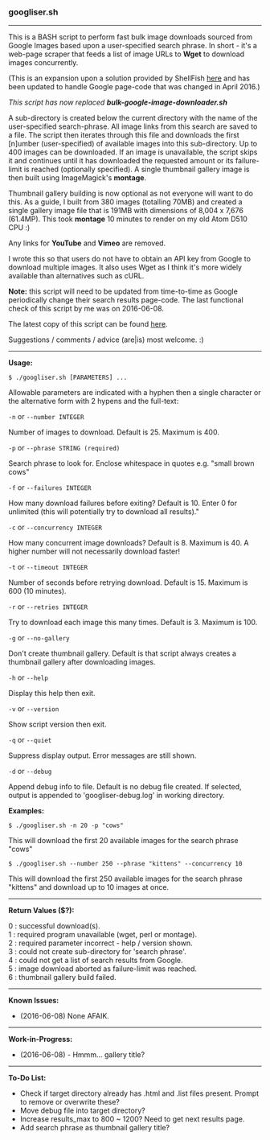 ### googliser.sh
---
This is a BASH script to perform fast bulk image downloads sourced from Google Images based upon a user-specified search phrase. In short - it's a web-page scraper that feeds a list of image URLs to **Wget** to download images concurrently. 

(This is an expansion upon a solution provided by ShellFish [here](https://stackoverflow.com/questions/27909521/download-images-from-google-with-command-line) and has been updated to handle Google page-code that was changed in April 2016.)

*This script has now replaced* ***bulk-google-image-downloader.sh***

A sub-directory is created below the current directory with the name of the user-specified search-phrase. All image links from this search are saved to a file. The script then iterates through this file and downloads the first [n]umber (user-specified) of available images into this sub-directory. Up to 400 images can be downloaded. If an image is unavailable, the script skips it and continues until it has downloaded the requested amount or its failure-limit is reached (optionally specified). A single thumbnail gallery image is then built using ImageMagick's **montage**.

Thumbnail gallery building is now optional as not everyone will want to do this. As a guide, I built from 380 images (totalling 70MB) and created a single gallery image file that is 191MB with dimensions of 8,004 x 7,676 (61.4MP). This took **montage** 10 minutes to render on my old Atom D510 CPU :)

Any links for **YouTube** and **Vimeo** are removed.

I wrote this so that users do not have to obtain an API key from Google to download multiple images. It also uses Wget as I think it's more widely available than alternatives such as cURL.

**Note:** this script will need to be updated from time-to-time as Google periodically change their search results page-code. The last functional check of this script by me was on 2016-06-08. 

The latest copy of this script can be found [here](https://github.com/teracow/googliser).  

Suggestions / comments / advice (are|is) most welcome. :)

---
**Usage:**

    $ ./googliser.sh [PARAMETERS] ...

Allowable parameters are indicated with a hyphen then a single character or the alternative form with 2 hypens and the full-text:

`-n` or `--number INTEGER`

Number of images to download. Default is 25. Maximum is 400.  

`-p` or `--phrase STRING (required)`

Search phrase to look for. Enclose whitespace in quotes e.g. "small brown cows"

`-f` or `--failures INTEGER`

How many download failures before exiting? Default is 10. Enter 0 for unlimited (this will potentially try to download all results)."

`-c` or `--concurrency INTEGER`

How many concurrent image downloads? Default is 8. Maximum is 40. A higher number will not necessarily download faster!

`-t` or `--timeout INTEGER`

Number of seconds before retrying download. Default is 15. Maximum is 600 (10 minutes).

`-r` or `--retries INTEGER`

Try to download each image this many times. Default is 3. Maximum is 100.

`-g` or `--no-gallery`

Don't create thumbnail gallery. Default is that script always creates a thumbnail gallery after downloading images.

`-h` or `--help`

Display this help then exit.

`-v` or `--version`

Show script version then exit.

`-q` or `--quiet`

Suppress display output. Error messages are still shown.

`-d` or `--debug`

Append debug info to file. Default is no debug file created. If selected, output is appended to 'googliser-debug.log' in working directory.

**Examples:**

`$ ./googliser.sh -n 20 -p "cows"`

This will download the first 20 available images for the search phrase "cows"

`$ ./googliser.sh --number 250 --phrase "kittens" --concurrency 10`

This will download the first 250 available images for the search phrase "kittens" and download up to 10 images at once.

---
**Return Values ($?):**  

0 : successful download(s).  
1 : required program unavailable (wget, perl or montage).  
2 : required parameter incorrect - help / version shown.  
3 : could not create sub-directory for 'search phrase'.  
4 : could not get a list of search results from Google.  
5 : image download aborted as failure-limit was reached.  
6 : thumbnail gallery build failed.

---
**Known Issues:**

- (2016-06-08) None AFAIK.

---
**Work-in-Progress:**

- (2016-06-08) - Hmmm... gallery title?
 
---
**To-Do List:**

- Check if target directory already has .html and .list files present. Prompt to remove or overwrite these?
- Move debug file into target directory?
- Increase results_max to 800 ~ 1200? Need to get next results page.
- Add search phrase as thumbnail gallery title?
